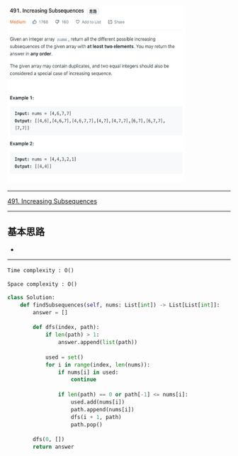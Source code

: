 <img src="2022-11-18-19-38-17.png" width="400" height="400"/>

___
[491. Increasing Subsequences](https://leetcode.com/problems/increasing-subsequences/)
___


## 基本思路
* 

___

`Time complexity : O()`

`Space complexity : O()`
```python
class Solution:
    def findSubsequences(self, nums: List[int]) -> List[List[int]]:
        answer = []
        
        def dfs(index, path):
            if len(path) > 1:
                answer.append(list(path))
                
            used = set()
            for i in range(index, len(nums)):
                if nums[i] in used:
                    continue
                
                if len(path) == 0 or path[-1] <= nums[i]:
                    used.add(nums[i])
                    path.append(nums[i])
                    dfs(i + 1, path)
                    path.pop()
            
        dfs(0, [])
        return answer
```